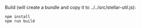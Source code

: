 Build (will create a bundle and copy it to ../../src/stellar-util.js):

    npm install
    npm run build
    

